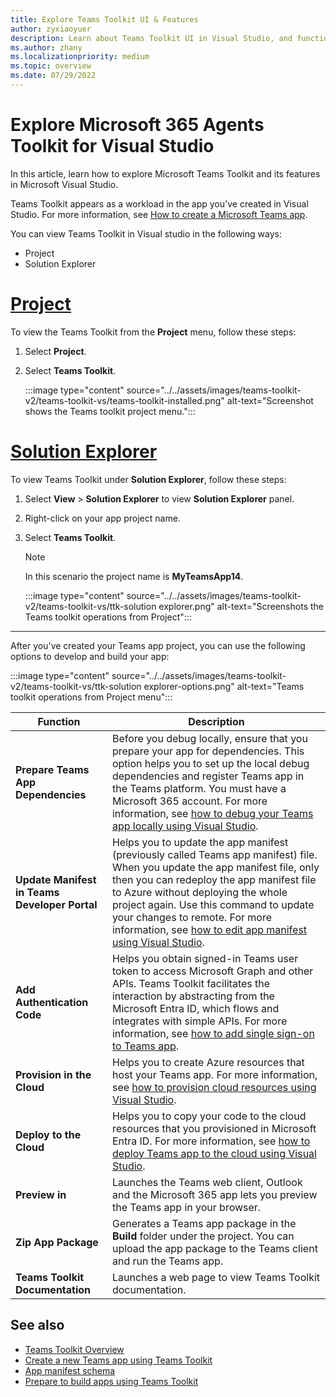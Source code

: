 ```yaml
---
title: Explore Teams Toolkit UI & Features
author: zyxiaoyuer
description: Learn about Teams Toolkit UI in Visual Studio, and functions such as app dependencies, manifest update, and authentication code to build and develop your app.
ms.author: zhany
ms.localizationpriority: medium
ms.topic: overview
ms.date: 07/29/2022
---
```

# Explore Microsoft 365 Agents Toolkit for Visual Studio

In this article, learn how to explore Microsoft Teams Toolkit and its features in Microsoft Visual Studio.

Teams Toolkit appears as a workload in the app you've created in Visual Studio. For more information, see [How to create a Microsoft Teams app](create-new-project-vs.md).

You can view Teams Toolkit in Visual studio in the following ways:

* Project
* Solution Explorer

# [Project](#tab/prj)

To view the Teams Toolkit from the **Project** menu, follow these steps:

1. Select **Project**.
1. Select **Teams Toolkit**.

   :::image type="content" source="../../assets/images/teams-toolkit-v2/teams-toolkit-vs/teams-toolkit-installed.png" alt-text="Screenshot shows the Teams toolkit project menu.":::

# [Solution Explorer](#tab/solutionexplorer)

   To view Teams Toolkit under **Solution Explorer**, follow these steps:

1. Select **View** > **Solution Explorer** to view **Solution Explorer** panel.
1. Right-click on your app project name.
1. Select **Teams Toolkit**.

   > [!NOTE]
   > In this scenario the project name is **MyTeamsApp14**.

   :::image type="content" source="../../assets/images/teams-toolkit-v2/teams-toolkit-vs/ttk-solution explorer.png" alt-text="Screenshots the Teams toolkit operations from Project":::
  
---

After you've created your Teams app project, you can use the following options to develop and build your app:

:::image type="content" source="../../assets/images/teams-toolkit-v2/teams-toolkit-vs/ttk-solution explorer-options.png" alt-text="Teams toolkit operations from Project menu":::

|Function  |Description  |
|---------|---------|
|**Prepare Teams App Dependencies**     |Before you debug locally, ensure that you prepare your app for dependencies. This option helps you to set up the local debug dependencies and register Teams app in the Teams platform. You must have a Microsoft 365 account. For more information, see [how to debug your Teams app locally using Visual Studio](debug-local-vs.md).         |
|**Update Manifest in Teams Developer Portal**     | Helps you to update the app manifest (previously called Teams app manifest) file. When you update the app manifest file, only then you can redeploy the app manifest file to Azure without deploying the whole project again. Use this command to update your changes to remote. For more information, see [how to edit app manifest using Visual Studio](TeamsFx-preview-and-customize-app-manifest-vs.md).       |
|**Add Authentication Code**     | Helps you obtain signed-in Teams user token to access Microsoft Graph and other APIs. Teams Toolkit facilitates the interaction by abstracting from the Microsoft Entra ID, which flows and integrates with simple APIs. For more information, see [how to add single sign-on to Teams app](add-single-sign-on-vs.md).        |
|**Provision in the Cloud**     | Helps you to create Azure resources that host your Teams app. For more information, see [how to provision cloud resources using Visual Studio](provision-vs.md).        |
|**Deploy to the Cloud**     | Helps you to copy your code to the cloud resources that you provisioned in Microsoft Entra ID. For more information, see [how to deploy Teams app to the cloud using Visual Studio](deploy-vs.md).        |
|**Preview in**     | Launches the Teams web client, Outlook and the Microsoft 365 app lets you preview the Teams app in your browser.         |
|**Zip App Package**     | Generates a Teams app package in the **Build** folder under the project. You can upload the app package to the Teams client and run the Teams app.         |
|**Teams Toolkit Documentation**     | Launches a web page to view Teams Toolkit documentation.         |

## See also

* [Teams Toolkit Overview](teams-toolkit-fundamentals-vs.md)
* [Create a new Teams app using Teams Toolkit](create-new-project-vs.md)
* [App manifest schema](~/resources/schema/manifest-schema.md)
* [Prepare to build apps using Teams Toolkit](build-environments-vs.md)
